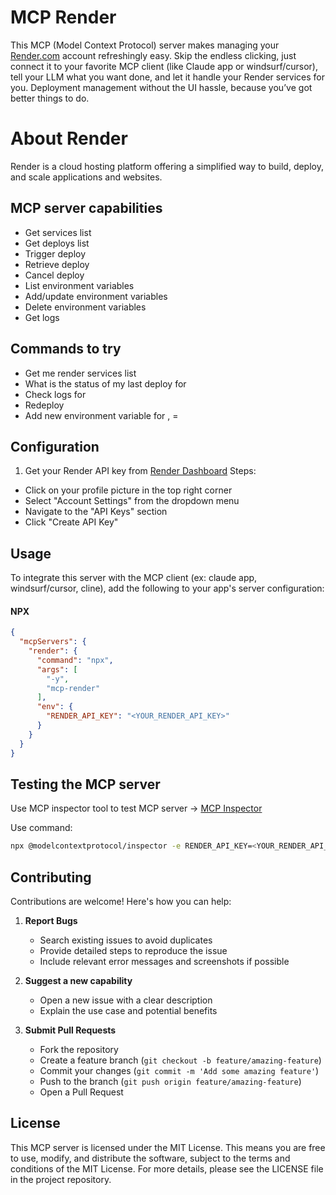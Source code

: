 # MCP Render

This MCP (Model Context Protocol) server makes managing your [Render.com](https://render.com) account refreshingly easy. Skip the endless clicking, just connect it to your favorite MCP client (like Claude app or windsurf/cursor), tell your LLM what you want done, and let it handle your Render services for you. Deployment management without the UI hassle, because you’ve got better things to do.

# About Render
Render is a cloud hosting platform offering a simplified way to build, deploy, and scale applications and websites. 

## MCP server capabilities
- Get services list
- Get deploys list
- Trigger deploy
- Retrieve deploy
- Cancel deploy
- List environment variables
- Add/update environment variables
- Delete environment variables
- Get logs

## Commands to try
- Get me render services list
- What is the status of my last deploy for <service name>
- Check logs for <service name>
- Redeploy <service name>
- Add new environment variable for <service name>, <env var name> = <env var value>

## Configuration
1. Get your Render API key from [Render Dashboard](https://dashboard.render.com)
Steps:
- Click on your profile picture in the top right corner
- Select "Account Settings" from the dropdown menu
- Navigate to the "API Keys" section
- Click "Create API Key"

## Usage
To integrate this server with the MCP client (ex: claude app, windsurf/cursor, cline), add the following to your app's server configuration:

#### NPX

```json
{
  "mcpServers": {
    "render": {
      "command": "npx",
      "args": [
        "-y",
        "mcp-render"
      ],
      "env": {
        "RENDER_API_KEY": "<YOUR_RENDER_API_KEY>"
      }
    }
  }
}
```

## Testing the MCP server
Use MCP inspector tool to test MCP server -> [MCP Inspector](https://github.com/modelcontextprotocol/inspector)

Use command:
```bash
npx @modelcontextprotocol/inspector -e RENDER_API_KEY=<YOUR_RENDER_API_KEY> node build/index.js
```

## Contributing
Contributions are welcome! Here's how you can help:

1. **Report Bugs**
   - Search existing issues to avoid duplicates
   - Provide detailed steps to reproduce the issue
   - Include relevant error messages and screenshots if possible

2. **Suggest a new capability**
   - Open a new issue with a clear description
   - Explain the use case and potential benefits

3. **Submit Pull Requests**
   - Fork the repository
   - Create a feature branch (`git checkout -b feature/amazing-feature`)
   - Commit your changes (`git commit -m 'Add some amazing feature'`)
   - Push to the branch (`git push origin feature/amazing-feature`)
   - Open a Pull Request


## License
This MCP server is licensed under the MIT License. This means you are free to use, modify, and distribute the software, subject to the terms and conditions of the MIT License. For more details, please see the LICENSE file in the project repository.